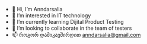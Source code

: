 - 👋 Hi, I’m Anndarsalia
- 👀 I’m interested in IT technology
- 🌱 I’m currently learning Dijital Product Testing
- 💞️ I’m looking to collaborate in the team of testers
- 📫 როგორ დამიკავშირდით anndarsalia@gmail.com
<!---
Anndarsalia/Anndarsalia is a ✨ special ✨ repository because its `README.md` (this file) appears on your GitHub profile.
You can click the Preview link to take a look at your changes.
--->
